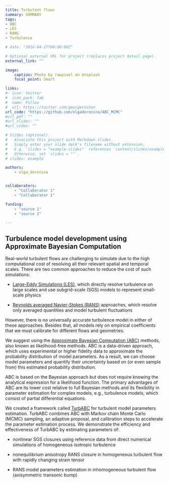 ```yaml
---
title: Turbulent flows
summary: SUMMARY
tags:
- ABC
- LES
- RANS
- Turbulence

# date: "2016-04-27T00:00:00Z"

# Optional external URL for project (replaces project detail page).
external_link: ""

image:
    caption: Photo by rawpixel on Unsplash
    focal_point: Smart

links:
#- icon: twitter
#  icon_pack: fab
#  name: Follow
#  url: https://twitter.com/georgecushen
url_code: "https://github.com/olgadoronina/ABC_MCMC"
#url_pdf: ""
#url_slides: ""
#url_video: ""

# Slides (optional).
#   Associate this project with Markdown slides.
#   Simply enter your slide deck's filename without extension.
#   E.g. `slides = "example-slides"` references `content/slides/example-slides.md`.
#   Otherwise, set `slides = ""`.
# slides: example

authors:
    - olga_doronina


collaborators:
    - "Collaborator 1"
    - "Collaborator 1"

funding:
    - "source 1"
    - "source 2"

---
```


## Turbulence model development using Approximate Bayesian Computation

Real-world turbulent flows are challenging to simulate due to the high computational cost of resolving all their relevant spatial and temporal scales. There are two common approaches to reduce the cost of such simulations:

- [Large-Eddy Simulations (LES)](https://en.wikipedia.org/wiki/Large_eddy_simulation), which directly resolve turbulence on large scales and use subgrid-scale (SGS) models to represent small-scale physics

- [Reynolds averaged Navier-Stokes (RANS)](https://en.wikipedia.org/wiki/Reynolds-averaged_Navier%E2%80%93Stokes_equations) approaches, which resolve only averaged quantities and model turbulent fluctuations

However, there is no universally accurate turbulence model in either of these approaches. Besides that, all models rely on empirical coefficients that we must calibrate for different flows and geometries.

We suggest using the [Approximate Bayesian Computation (ABC)](https://en.wikipedia.org/wiki/Approximate_Bayesian_computation) methods, also known as likelihood-free methods. ABC is a data-driven approach, which uses experimental or higher fidelity data to approximate the probability distribution of model parameters. As a result, we can choose model parameters and quantify their uncertainty based on (or even sample from) this estimated probability distribution.

ABC is based on the Bayesian approach but does not require knowing the analytical expression for a likelihood function. The primary advantages of ABC are its lower cost relative to full Bayesian methods and its flexibility in parameter estimation for complex models, e.g., turbulence models, which consist of partial differential equations.

We created a framework called [TurbABC](https://github.com/olgadoronina/ABC_MCMC) for turbulent model parameters estimation.  TurbABC combines ABC with Markov chain Monte Carlo (MCMC) sampling, an adaptive proposal, and calibration steps to accelerate the parameter estimation process. We demonstrate the efficiency and effectiveness of TurbABC by estimating parameters of:

- nonlinear SGS closures using reference data from direct numerical simulations of homogeneous isotropic turbulence

- nonequilibrium anisotropy RANS closure in homogeneous turbulent flow with rapidly changing strain tensor

- RANS model parameters estimation in inhomogeneous turbulent flow (axisymmetric transonic bump)
